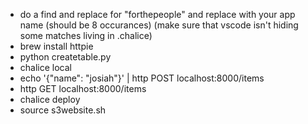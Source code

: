 - do a find and replace for "forthepeople" and replace with your app name (should be 8 occurances) (make sure that vscode isn't hiding some matches living in .chalice)
- brew install httpie
- python createtable.py
- chalice local
- echo '{"name": "josiah"}' | http POST localhost:8000/items
- http GET localhost:8000/items
- chalice deploy
- source s3website.sh
